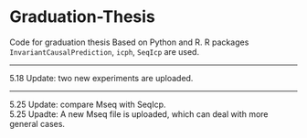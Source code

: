 # Graduation-Thesis
Code for graduation thesis
Based on Python and R. R packages `InvariantCausalPrediction`, `icph`, `SeqIcp` are used.
___
5.18 Update: two new experiments are uploaded.
___
5.25 Update: compare Mseq with SeqIcp.\
5.25 Upadte: A new Mseq file is uploaded, which can deal with more general cases.
